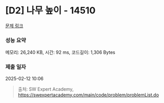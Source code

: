 # [D2] 나무 높이 - 14510 

[문제 링크](https://swexpertacademy.com/main/code/problem/problemDetail.do?contestProbId=AYFofW8qpXYDFAR4) 

### 성능 요약

메모리: 26,240 KB, 시간: 92 ms, 코드길이: 1,306 Bytes

### 제출 일자

2025-02-12 10:06



> 출처: SW Expert Academy, https://swexpertacademy.com/main/code/problem/problemList.do